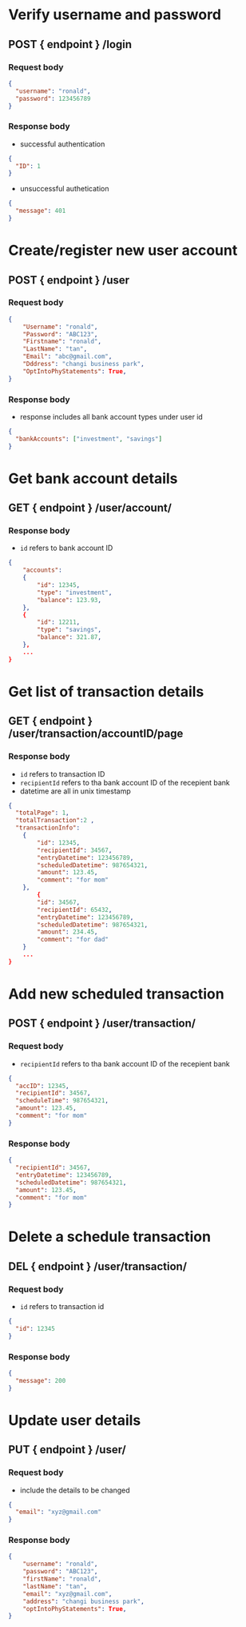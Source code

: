 # Verify username and password

## POST { endpoint } /login

### Request body

```json
{
  "username": "ronald",
  "password": 123456789
}
```

### Response body

- successful authentication

```json
{
  "ID": 1
}
```

- unsuccessful authetication

```json
{
  "message": 401
}
```

# Create/register new user account

## POST { endpoint } /user

### Request body

```json
{
    "Username": "ronald",
    "Password": "ABC123",
    "Firstname": "ronald",
    "LastName": "tan",
    "Email": "abc@gmail.com",
    "Dddress": "changi business park",
    "OptIntoPhyStatements": True,
}
```

### Response body

- response includes all bank account types under user id

```json
{
  "bankAccounts": ["investment", "savings"]
}
```

# Get bank account details

## GET { endpoint } /user/account/<accountID>

### Response body

- `id` refers to bank account ID

```json
{
    "accounts":
    {
        "id": 12345,
        "type": "investment",
        "balance": 123.93,
    },
    {
        "id": 12211,
        "type": "savings",
        "balance": 321.87,
    },
    ...
}
```

# Get list of transaction details

## GET { endpoint } /user/transaction/accountID/page

### Response body

- `id` refers to transaction ID
- `recipientId` refers to tha bank account ID of the recepient bank
- datetime are all in unix timestamp

```json
{
  "totalPage": 1,
  "totalTransaction":2 ,
  "transactionInfo":
    {
        "id": 12345,
        "recipientId": 34567,
        "entryDatetime": 123456789,
        "scheduledDatetime": 987654321,
        "amount": 123.45,
        "comment": "for mom"
    },
        {
        "id": 34567,
        "recipientId": 65432,
        "entryDatetime": 123456789,
        "scheduledDatetime": 987654321,
        "amount": 234.45,
        "comment": "for dad"
    }
    ...
}
```

# Add new scheduled transaction

## POST { endpoint } /user/transaction/<accountID>

### Request body

- `recipientId` refers to tha bank account ID of the recepient bank

```json
{
  "accID": 12345,
  "recipientId": 34567,
  "scheduleTime": 987654321,
  "amount": 123.45,
  "comment": "for mom"
}
```

### Response body

```json
{
  "recipientId": 34567,
  "entryDatetime": 123456789,
  "scheduledDatetime": 987654321,
  "amount": 123.45,
  "comment": "for mom"
}
```

# Delete a schedule transaction

## DEL { endpoint } /user/transaction/<accountID>

### Request body

- `id` refers to transaction id

```json
{
  "id": 12345
}
```

### Response body

```json
{
  "message": 200
}
```

# Update user details

## PUT { endpoint } /user/<accountID>

### Request body

- include the details to be changed

```json
{
  "email": "xyz@gmail.com"
}
```

### Response body

```json
{
    "username": "ronald",
    "password": "ABC123",
    "firstName": "ronald",
    "lastName": "tan",
    "email": "xyz@gmail.com",
    "address": "changi business park",
    "optIntoPhyStatements": True,
}
```
